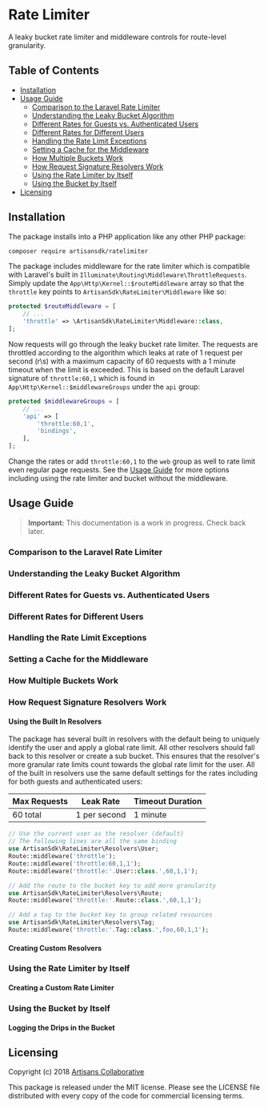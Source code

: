 # Rate Limiter

A leaky bucket rate limiter and middleware controls for route-level granularity.

## Table of Contents

- [Installation](#installation)
- [Usage Guide](#usage-guide)
    - [Comparison to the Laravel Rate Limiter](#comparison-to-the-laravel-rate-limiter)
    - [Understanding the Leaky Bucket Algorithm](#understanding-the-leaky-bucket-algorithm)
    - [Different Rates for Guests vs. Authenticated Users](#different-rates-for-guests-vs-authenticated-users)
    - [Different Rates for Different Users](#different-rates-for-different-users)
    - [Handling the Rate Limit Exceptions](#handling-the-rate-limit-exceptions)
    - [Setting a Cache for the Middleware](#setting-a-cache-for-the-middleware)
    - [How Multiple Buckets Work](#how-multiple-buckets-work)
    - [How Request Signature Resolvers Work](#how-request-signature-resolvers-work)
    - [Using the Rate Limiter by Itself](#using-the-rate-limiter-by-itself)
    - [Using the Bucket by Itself](#using-the-bucket-by-itself)
- [Licensing](#licensing)

## Installation

The package installs into a PHP application like any other PHP package:

```bash
composer require artisansdk/ratelimiter
```

The package includes middleware for the rate limiter which is compatible with
Laravel's built in `Illuminate\Routing\Middleware\ThrottleRequests`. Simply update
the `App\Http\Kernel::$routeMiddleware` array so that the `throttle` key points
to `ArtisanSdk\RateLimiter\Middleware` like so:

```php
protected $routeMiddleware = [
    // ...
    'throttle' => \ArtisanSdk\RateLimiter\Middleware::class,
];
```

Now requests will go through the leaky bucket rate limiter. The requests are throttled
according to the algorithm which leaks at rate of 1 request per second (r\s) with a
maximum capacity of 60 requests with a 1 minute timeout when the limit is exceeded.
This is based on the default Laravel signature of `throttle:60,1` which is found in
`App\Http\Kernel::$middlewareGroups` under the `api` group:

```php
protected $middlewareGroups = [
    // ...
    'api' => [
        'throttle:60,1',
        'bindings',
    ],
];
```

Change the rates or add `throttle:60,1` to the `web` group as well to rate limit
even regular page requests. See the [Usage Guide](#usage-guide) for more options
including using the rate limiter and bucket without the middleware.

## Usage Guide
> **Important:** This documentation is a work in progress. Check back later.

### Comparison to the Laravel Rate Limiter
### Understanding the Leaky Bucket Algorithm
### Different Rates for Guests vs. Authenticated Users
### Different Rates for Different Users
### Handling the Rate Limit Exceptions
### Setting a Cache for the Middleware
### How Multiple Buckets Work
### How Request Signature Resolvers Work
#### Using the Built In Resolvers

The package has several built in resolvers with the default being to uniquely identify the user and apply a global rate limit. All other resolvers should fall back to this resolver or create a sub bucket. This ensures that the resolver's more granular rate limits count towards the global rate limit for the user. All of the built in resolvers use the same default settings for the rates including for both guests and authenticated users:

| Max Requests | Leak Rate | Timeout Duration |
| --- | --- | --- |
| 60 total | 1 per second | 1 minute |

```php
// Use the current user as the resolver (default)
// The following lines are all the same binding
use ArtisanSdk\RateLimiter\Resolvers\User;
Route::middleware('throttle');
Route::middleware('throttle:60,1,1');
Route::middleware('throttle:'.User::class.',60,1,1');

// Add the route to the bucket key to add more granularity
use ArtisanSdk\RateLimiter\Resolvers\Route;
Route::middleware('throttle:'.Route::class.',60,1,1');

// Add a tag to the bucket key to group related resources
use ArtisanSdk\RateLimiter\Resolvers\Tag;
Route::middleware('throttle:'.Tag::class.',foo,60,1,1');
```

#### Creating Custom Resolvers
### Using the Rate Limiter by Itself
#### Creating a Custom Rate Limiter
### Using the Bucket by Itself
#### Logging the Drips in the Bucket

## Licensing

Copyright (c) 2018 [Artisans Collaborative](https://artisanscollaborative.com)

This package is released under the MIT license. Please see the LICENSE file
distributed with every copy of the code for commercial licensing terms.
